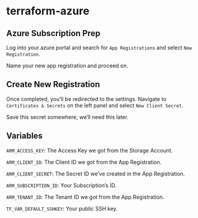 # terraform-azure

## Azure Subscription Prep

Log into your azure portal and search for `App Registrations` and select `New Registration`.

Name your new app registration and proceed on.

## Create New Registration

Once completed, you’ll be redirected to the settings. Navigate to `Certificates & Secrets` on the left panel and select `New Client Secret`. 

Save this secret somewhere, we’ll need this later.

## Variables

`ARM_ACCESS_KEY`: The Access Key we got from the Storage Account.

`ARM_CLIENT_ID`: The Client ID we got from the App Registration.

`ARM_CLIENT_SECRET`: The Secret ID we’ve created in the App Registration.

`ARM_SUBSCRIPTION_ID`: Your Subscription’s ID.

`ARM_TENANT_ID`: The Tenant ID we got from the App Registration.

`TF_VAR_DEFAULT_SSHKEY`: Your public SSH key.

